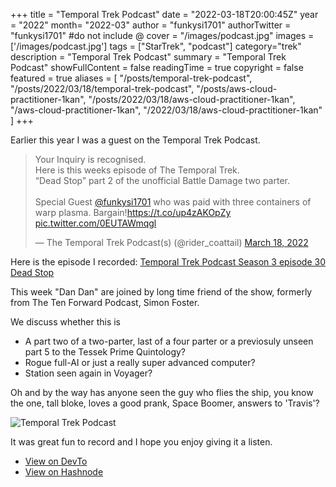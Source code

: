 +++
title = "Temporal Trek Podcast"
date = "2022-03-18T20:00:45Z"
year = "2022"
month= "2022-03"
author = "funkysi1701"
authorTwitter = "funkysi1701" #do not include @
cover = "/images/podcast.jpg"
images = ['/images/podcast.jpg']
tags = ["StarTrek", "podcast"]
category="trek"
description =  "Temporal Trek Podcast"
summary = "Temporal Trek Podcast"
showFullContent = false
readingTime = true
copyright = false
featured = true
aliases = [
    "/posts/temporal-trek-podcast",
    "/posts/2022/03/18/temporal-trek-podcast",
    "/posts/aws-cloud-practitioner-1kan",
    "/posts/2022/03/18/aws-cloud-practitioner-1kan",
    "/aws-cloud-practitioner-1kan",
    "/2022/03/18/aws-cloud-practitioner-1kan"    
]
+++

Earlier this year I was a guest on the Temporal Trek Podcast. 
<blockquote class="twitter-tweet"><p lang="en" dir="ltr">Your Inquiry is recognised.<br>Here is this weeks episode of The Temporal Trek.<br>“Dead Stop” part 2 of the unofficial Battle Damage two parter.<br><br>Special Guest <a href="https://twitter.com/funkysi1701?ref_src=twsrc%5Etfw">@funkysi1701</a> who was paid with three containers of warp plasma. Bargain!<a href="https://t.co/up4zAKOpZy">https://t.co/up4zAKOpZy</a> <a href="https://t.co/0EUTAWmqgl">pic.twitter.com/0EUTAWmqgl</a></p>&mdash; The Temporal Trek Podcast(s) (@rider_coattail) <a href="https://twitter.com/rider_coattail/status/1504830089002897414?ref_src=twsrc%5Etfw">March 18, 2022</a></blockquote> <script async src="https://platform.twitter.com/widgets.js" charset="utf-8"></script>

Here is the episode I recorded: 
[Temporal Trek Podcast Season 3 episode 30 Dead Stop](https://podcasts.apple.com/gb/podcast/the-temporal-trek-podcast-season-3-episode-30-dead/id1499160640?i=1000554428633)

This week "Dan Dan" are joined by long time friend of the show, formerly from The Ten Forward Podcast, Simon Foster.

We discuss whether this is 

- A part two of a two-parter, last of a four parter or a previosuly unseen part 5 to the Tessek Prime Quintology?
- Rogue full-AI or just a really super advanced computer?
- Station seen again in Voyager?

Oh and by the way has anyone seen the guy who flies the ship, you know the one, tall bloke, loves a good prank, Space Boomer, answers to 'Travis'?

![Temporal Trek Podcast](/images/podcast.jpg)

It was great fun to record and I hope you enjoy giving it a listen.



- [View on DevTo]()
- [View on Hashnode]()